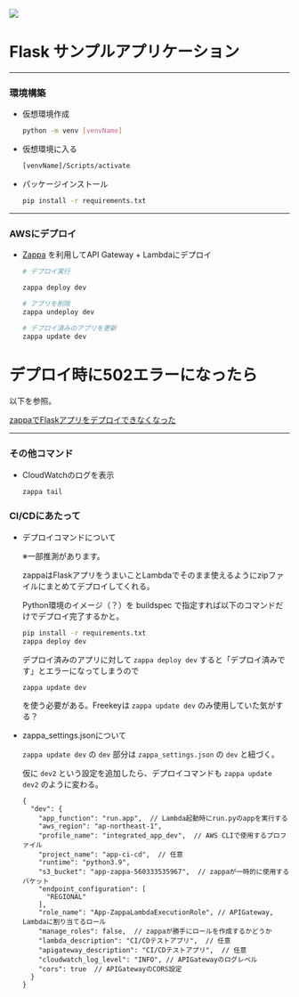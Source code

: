 ![](https://codebuild.ap-northeast-1.amazonaws.com/badges?uuid=eyJlbmNyeXB0ZWREYXRhIjoiZmhDRFk5ODlqK2JxWjZhVjRIZ1NJZjFqYVZuSG5yM0NKeW9WQTR0Rk5meDcwalFyZGd0QkFHb3dSaHdpVFBaWmhSU1VCMWZ0dUloU05VYm9Qd29RVkwwPSIsIml2UGFyYW1ldGVyU3BlYyI6IkhjdGIxUGxmK0lEeitzNHoiLCJtYXRlcmlhbFNldFNlcmlhbCI6MX0%3D&branch=main)

# Flask サンプルアプリケーション

---

### 環境構築

- 仮想環境作成

  ```bash
  python -m venv [venvName]
  ```

- 仮想環境に入る

  ```bash
  [venvName]/Scripts/activate
  ```

- パッケージインストール

  ```bash
  pip install -r requirements.txt
  ```

---

### AWSにデプロイ

- [Zappa](https://github.com/zappa/Zappa) を利用してAPI Gateway + Lambdaにデプロイ

  ```bash
  # デプロイ実行

  zappa deploy dev

  # アプリを削除
  zappa undeploy dev

  # デプロイ済みのアプリを更新
  zappa update dev
  ```

# デプロイ時に502エラーになったら

以下を参照。

[zappaでFlaskアプリをデプロイできなくなった](https://qiita.com/marshall1987xRyuta/items/f95971f2008bf52f94f6)

---

### その他コマンド

- CloudWatchのログを表示

  ```bash
  zappa tail
  ```
  

### CI/CDにあたって

  - デプロイコマンドについて

    ※一部推測があります。

    zappaはFlaskアプリをうまいことLambdaでそのまま使えるようにzipファイルにまとめてデプロイしてくれる。
  
    Python環境のイメージ（？）を buildspec で指定すれば以下のコマンドだけでデプロイ完了するかと。

    ```bash
    pip install -r requirements.txt
    zappa deploy dev
    ```

    デプロイ済みのアプリに対して `zappa deploy dev` すると「デプロイ済みです」とエラーになってしまうので

    ```bash
    zappa update dev
    ```

    を使う必要がある。Freekeyは `zappa update dev` のみ使用していた気がする？

  - zappa_settings.jsonについて
    
    `zappa update dev` の `dev` 部分は `zappa_settings.json` の `dev` と紐づく。

    仮に `dev2` という設定を追加したら、デプロイコマンドも `zappa update dev2` のように変わる。

    ```json5
    {
      "dev": {
        "app_function": "run.app",  // Lambda起動時にrun.pyのappを実行する
        "aws_region": "ap-northeast-1",
        "profile_name": "integrated_app_dev",  // AWS CLIで使用するプロファイル
        "project_name": "app-ci-cd",  // 任意
        "runtime": "python3.9",
        "s3_bucket": "app-zappa-560333535967",  // zappaが一時的に使用するバケット
        "endpoint_configuration": [
          "REGIONAL"
        ],
        "role_name": "App-ZappaLambdaExecutionRole", // APIGateway, Lambdaに割り当てるロール
        "manage_roles": false,  // zappaが勝手にロールを作成するかどうか
        "lambda_description": "CI/CDテストアプリ",  // 任意
        "apigateway_description": "CI/CDテストアプリ",  // 任意
        "cloudwatch_log_level": "INFO", // APIGatewayのログレベル
        "cors": true  // APIGatewayのCORS設定
      }
    }
    ```
